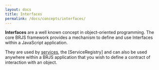 ```yaml
---
layout: docs
title: Interfaces
permalink: /docs/concepts/interfaces/
---
```

**Interfaces** are a well known concept in object-oriented programming. The core BRJS framework provides a mechanism to define and use Interfaces within a JavaScript application.

They are used by [services](/docs/concepts/services/), the [ServiceRegistry] and can also be used anywhere within a BRJS application that you wish to define a contract of interaction with an object.